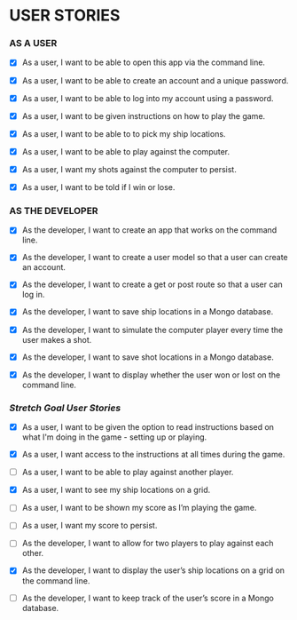 # USER STORIES

### AS A USER

- [x] As a user, I want to be able to open this app via the command line.

- [x] As a user, I want to be able to create an account and a unique password.

- [x] As a user, I want to be able to log into my account using a password.

- [x] As a user, I want to be given instructions on how to play the game.

- [x] As a user, I want to be able to to pick my ship locations.

- [x] As a user, I want to be able to play against the computer.

- [x] As a user, I want my shots against the computer to persist.

- [x] As a user, I want to be told if I win or lose.



### AS THE DEVELOPER

- [x] As the developer, I want to create an app that works on the command line.

- [x] As the developer, I want to create a user model so that a user can create an account.

- [x] As the developer, I want to create a get or post route so that a user can log in.

- [x] As the developer, I want to save ship locations in a Mongo database.

- [x] As the developer, I want to simulate the computer player every time the user makes a shot.

- [x] As the developer, I want to save shot locations in a Mongo database.

- [x] As the developer, I want to display whether the user won or lost on the command line.


### ***Stretch Goal User Stories***

- [x] As a user, I want to be given the option to read instructions based on what I'm doing in the game - setting up or playing.

- [x] As a user, I want access to the instructions at all times during the game.

- [ ] As a user, I want to be able to play against another player.

- [x] As a user, I want to see my ship locations on a grid.

- [ ] As a user, I want to be shown my score as I’m playing the game.

- [ ] As a user, I want my score to persist.

- [ ] As the developer, I want to allow for two players to play against each other.

- [x] As the developer, I want to display the user’s ship locations on a grid on the command line.

- [ ] As the developer, I want to keep track of the user’s score in a Mongo database.





